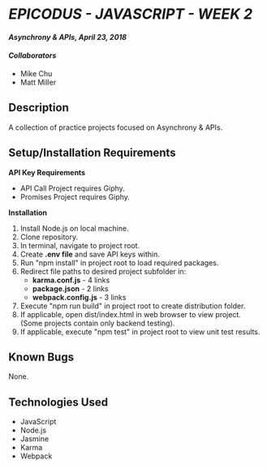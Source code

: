 # _EPICODUS - JAVASCRIPT - WEEK 2_

#### _Asynchrony & APIs, April 23, 2018_

#### _Collaborators_

* Mike Chu
* Matt Miller

## Description

A collection of practice projects focused on Asynchrony & APIs.

## Setup/Installation Requirements

**API Key Requirements**

- API Call Project requires Giphy.
- Promises Project requires Giphy.

**Installation**

1. Install Node.js on local machine.
2. Clone repository.
3. In terminal, navigate to project root.
4. Create **.env file** and save API keys within.
5. Run "npm install" in project root to load required packages.
6. Redirect file paths to desired project subfolder in:
    - **karma.conf.js** - 4 links
    - **package.json** - 2 links
    - **webpack.config.js** - 3 links
7. Execute "npm run build" in project root to create distribution folder.
8. If applicable, open dist/index.html in web browser to view project. (Some projects contain only backend testing).
9. If applicable, execute "npm test" in project root to view unit test results.

## Known Bugs

None.

## Technologies Used

* JavaScript
* Node.js
* Jasmine
* Karma
* Webpack
